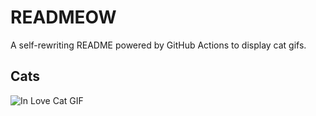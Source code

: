 # READMEOW

A self-rewriting README powered by GitHub Actions to display cat gifs.

## Cats

![In Love Cat GIF](https://media4.giphy.com/media/v1.Y2lkPTlhY2QwMmRhODBvejNsemJoN2JreW1tcWV6dGhpZWM4Zm1zdzRpMHJ5cXQ4Y2RvNCZlcD12MV9naWZzX3NlYXJjaCZjdD1n/MDJ9IbxxvDUQM/200.gif)
